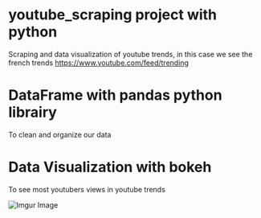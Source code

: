 # youtube_scraping project with python
Scraping and data visualization of youtube trends, in this case we see the french trends https://www.youtube.com/feed/trending


# DataFrame with pandas python librairy
To clean and organize our data

# Data Visualization with bokeh
To see most youtubers views in youtube trends


![Imgur Image](https://zupimages.net/up/19/22/gujg.png)
